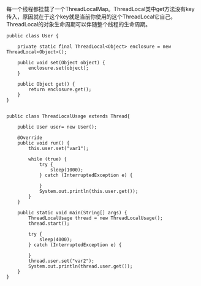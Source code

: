 每一个线程都挂载了一个ThreadLocalMap。ThreadLocal类中get方法没有key传入，原因就在于这个key就是当前你使用的这个ThreadLocal它自己。ThreadLocal的对象生命周期可以伴随整个线程的生命周期。

	public class User {

	    private static final ThreadLocal<Object> enclosure = new ThreadLocal<Object>();

	    public void set(Object object) {
	        enclosure.set(object);
	    }

	    public Object get() {
	    	return enclosure.get();
	    }
	}


	public class ThreadLocalUsage extends Thread{
	
		public User user= new User();
	
		@Override
		public void run() {
			this.user.set("var1");
	
			while (true) {
				try {
					sleep(1000);
				} catch (InterruptedException e) {
	
				}
				System.out.println(this.user.get());
			}
		}
	
		public static void main(String[] args) {
			ThreadLocalUsage thread = new ThreadLocalUsage();
			thread.start();
	
			try {
				sleep(4000);
			} catch (InterruptedException e) {
	
			}
			thread.user.set("var2");
			System.out.println(thread.user.get());
		}
	}

